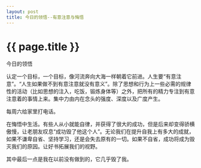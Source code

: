 ```yaml
---
layout: post
title: 今日的领悟--有意注意与悔悟 
---
```


{{ page.title }}
================

今日的领悟

认定一个目标，一个目标，像河流奔向大海一样朝着它前进。人生要“有意注意”。“人生如果做不到有意注意就没有意义”。除了思想和行为上一些必需的规律性的活动（比如思想的注入，吃饭，锻炼身体等）之外，把所有的精力专注到有意注意着的事情上来。集中力由内在念头的强度、深度以及广度产生。

每周六给家里打电话。

在悔悟中生活。有些人从小就能自律，并获得了很大的成功，但是后来却变得骄横傲慢，让老朋友叹息“成功毁了他这个人”。无论我们在提升自我上有多大的成就，如果不谦卑自省、坚持学习，还是会失去原有的一切。如果不自省，成功将成为毁灭我们的原因。让好书拓展我们的视野。

其中最后一点是我在以前没有做到的，它几乎毁了我。